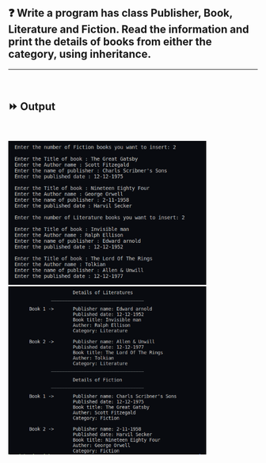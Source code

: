 ## :question: Write a program has class Publisher, Book, Literature and Fiction. Read the information and print the details of books from either the category, using inheritance.
___
<br>

## :fast_forward: Output

<br>

<img src="Output/co3pg4op1.png" width="400"></img><br>
<img src="Output/co3pg4op2.png" width="400"></img><br>